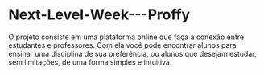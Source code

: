 # Next-Level-Week---Proffy

O projeto consiste em uma plataforma online que faça a conexão entre estudantes e professores.
Com ela você pode encontrar alunos para ensinar uma disciplina de sua preferência, ou alunos
que desejam estudar, sem limitações, de uma forma simples e intuitiva.
